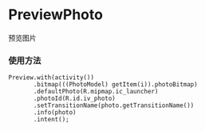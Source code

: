 # PreviewPhoto
预览图片

### 使用方法
    Preview.with(activity())
           .bitmap(((PhotoModel) getItem(i)).photoBitmap)
           .defaultPhoto(R.mipmap.ic_launcher)
           .photoId(R.id.iv_photo)
           .setTransitionName(photo.getTransitionName())
           .info(photo)
           .intent();
